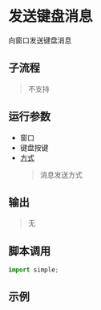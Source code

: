 # 发送键盘消息 
向窗口发送键盘消息

## 子流程
> 不支持


## 运行参数

* 窗口
* 键盘按键
* [方式](./enums/MessagePlaceMode.md)
  > 消息发送方式


## 输出
> 无

## 脚本调用

```python
import simple;

```

## 示例